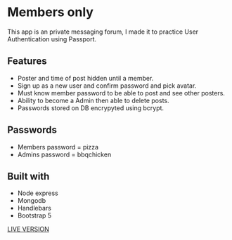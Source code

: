 # Members only

 This app is an private messaging forum, I made it to practice User Authentication using Passport.
 
 ## Features
  * Poster and time of post hidden until a member.
  * Sign up as a new user and confirm password and pick avatar.
  * Must know member password to be able to post and see other posters.
  * Ability to become a Admin then able to delete posts.
  * Passwords stored on DB encrypyted using bcrypt.
  
 ## Passwords
 * Members password = pizza
 * Admins password = bbqchicken
 
 ## Built with
 * Node express
 * Mongodb
 * Handlebars
 * Bootstrap 5

[LIVE VERSION](https://members-only2.herokuapp.com/)

